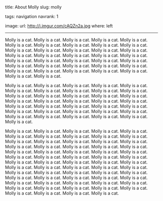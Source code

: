 title: About Molly
slug: molly

tags: navigation
navrank: 1

image:
    url: http://i.imgur.com/cAQZn2a.jpg
    where: left

---

Molly is a cat.  Molly is a cat. Molly is a cat.  Molly is a cat. Molly is a cat.  Molly is a cat.
Molly is a cat.  Molly is a cat. Molly is a cat.  Molly is a cat. Molly is a cat.  Molly is a cat.
Molly is a cat.  Molly is a cat. Molly is a cat.  Molly is a cat. Molly is a cat.  Molly is a cat.
Molly is a cat.  Molly is a cat. Molly is a cat.  Molly is a cat. Molly is a cat.  Molly is a cat.
Molly is a cat.  Molly is a cat. Molly is a cat.  Molly is a cat. Molly is a cat.  Molly is a cat.
Molly is a cat.  Molly is a cat. Molly is a cat.  Molly is a cat. Molly is a cat.  Molly is a cat.
Molly is a cat.

Molly is a cat.  Molly is a cat. Molly is a cat.  Molly is a cat. Molly is a cat.  Molly is a cat.
Molly is a cat.  Molly is a cat. Molly is a cat.  Molly is a cat. Molly is a cat.  Molly is a cat.
Molly is a cat.  Molly is a cat. Molly is a cat.  Molly is a cat. Molly is a cat.  Molly is a cat.
Molly is a cat.  Molly is a cat. Molly is a cat.  Molly is a cat. Molly is a cat.  Molly is a cat.
Molly is a cat.  Molly is a cat. Molly is a cat.  Molly is a cat. Molly is a cat.  Molly is a cat.
Molly is a cat.  Molly is a cat. Molly is a cat.  Molly is a cat. Molly is a cat.  Molly is a cat.


Molly is a cat.  Molly is a cat. Molly is a cat.  Molly is a cat. Molly is a cat.  Molly is a cat.
Molly is a cat.  Molly is a cat. Molly is a cat.  Molly is a cat. Molly is a cat.  Molly is a cat.
Molly is a cat.  Molly is a cat. Molly is a cat.  Molly is a cat. Molly is a cat.  Molly is a cat.
Molly is a cat.  Molly is a cat. Molly is a cat.  Molly is a cat. Molly is a cat.  Molly is a cat.
Molly is a cat.  Molly is a cat. Molly is a cat.  Molly is a cat. Molly is a cat.  Molly is a cat.
Molly is a cat.  Molly is a cat. Molly is a cat.  Molly is a cat. Molly is a cat.  Molly is a cat.
Molly is a cat.  Molly is a cat. Molly is a cat.  Molly is a cat. Molly is a cat.  Molly is a cat.
Molly is a cat.  Molly is a cat. Molly is a cat.  Molly is a cat. Molly is a cat.  Molly is a cat.
Molly is a cat.  Molly is a cat. Molly is a cat.  Molly is a cat. Molly is a cat.  Molly is a cat.
Molly is a cat.  Molly is a cat. Molly is a cat.  Molly is a cat. Molly is a cat.  Molly is a cat.
Molly is a cat.  Molly is a cat. Molly is a cat.  Molly is a cat. 
